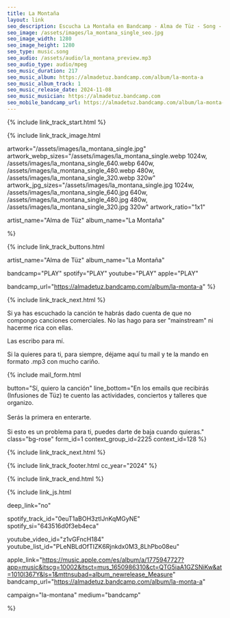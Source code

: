```yaml
---
title: La Montaña
layout: link
seo_description: Escucha La Montaña en Bandcamp - Alma de Tüz - Song - 2024
seo_image: /assets/images/la_montana_single_seo.jpg
seo_image_width: 1280
seo_image_height: 1280
seo_type: music.song
seo_audio: /assets/audio/la_montana_preview.mp3
seo_audio_type: audio/mpeg
seo_music_duration: 217
seo_music_album: https://almadetuz.bandcamp.com/album/la-monta-a
seo_music_album_track: 1
seo_music_release_date: 2024-11-08
seo_music_musician: https://almadetuz.bandcamp.com
seo_mobile_bandcamp_url: https://almadetuz.bandcamp.com/album/la-monta-a
---
```

{% include link_track_start.html %}

{% include link_track_image.html

  artwork="/assets/images/la_montana_single.jpg"
  artwork_webp_sizes="/assets/images/la_montana_single.webp 1024w, /assets/images/la_montana_single_640.webp 640w, /assets/images/la_montana_single_480.webp 480w, /assets/images/la_montana_single_320.webp 320w"
  artwork_jpg_sizes="/assets/images/la_montana_single.jpg 1024w, /assets/images/la_montana_single_640.jpg 640w, /assets/images/la_montana_single_480.jpg 480w, /assets/images/la_montana_single_320.jpg 320w"
  artwork_ratio="1x1"

  artist_name="Alma de Tüz"
  album_name="La Montaña"

%}

{% include link_track_buttons.html

  artist_name="Alma de Tüz"
  album_name="La Montaña"

  bandcamp="PLAY"
  spotify="PLAY"
  youtube="PLAY"
  apple="PLAY"

  bandcamp_url="https://almadetuz.bandcamp.com/album/la-monta-a"
%}

{% include link_track_next.html %}

<div class="col p-3" markdown="1">

Si ya has escuchado la canción te habrás dado cuenta de que no compongo canciones comerciales. No las hago para ser "mainstream" ni hacerme rica con ellas.

Las escribo para mí.

Si la quieres para ti, para siempre, déjame aquí tu mail y te la mando en formato .mp3 con mucho cariño.

{% include mail_form.html

   button="Sí, quiero la canción"
   line_bottom="En los emails que recibirás (Infusiones de Tüz) te cuento las actividades, conciertos y talleres que organizo.<br><br>Serás la primera en enterarte.<br><br>Si esto es un problema para ti, puedes darte de baja cuando quieras."
   class="bg-rose"
   form_id=1
   context_group_id=2225
   context_id=128
%}

</div>

{% include link_track_next.html %}

{% include link_track_footer.html
  cc_year="2024"
%}

{% include link_track_end.html %}


{% include link_js.html

  deep_link="no"

  spotify_track_id="0euT1aBOH3ztlJnKqMGyNE"
  spotify_si="643516d0f3eb4eca"

  youtube_video_id="z1vGFncH184"
  youtube_list_id="PLeNBLdOfTIZK6Rjnkdx0M3_8LhPbo08eu"

  apple_link="https://music.apple.com/es/album/a/1775947727?app=music&itscg=10002&itsct=mus_1650986310&ct=QTG5iaA1GZSNiKw&at=1010l367Y&ls=1&mttnsubad=album_newrelease_Measure"
  bandcamp_url="https://almadetuz.bandcamp.com/album/la-monta-a"

  campaign="la-montana"
  medium="bandcamp"

%}

